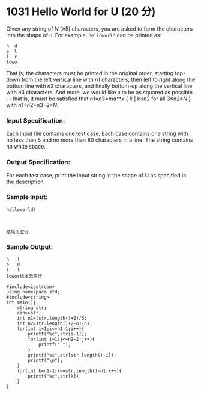 # 1031 Hello World for U (20 分)

Given any string of *N* (≥5) characters, you are asked to form the characters into the shape of `U`. For example, `helloworld` can be printed as:

```
h  d
e  l
l  r
lowo
```

That is, the characters must be printed in the original order, starting top-down from the left vertical line with *n*1 characters, then left to right along the bottom line with *n*2 characters, and finally bottom-up along the vertical line with *n*3 characters. And more, we would like `U` to be as squared as possible -- that is, it must be satisfied that *n*1=*n*3=*ma**x* { *k* | *k*≤*n*2 for all 3≤*n*2≤*N* } with *n*1+*n*2+*n*3−2=*N*.

### Input Specification:

Each input file contains one test case. Each case contains one string with no less than 5 and no more than 80 characters in a line. The string contains no white space.

### Output Specification:

For each test case, print the input string in the shape of U as specified in the description.

### Sample Input:

```in
helloworld!



结尾无空行
```

### Sample Output:

```out
h   !
e   d
l   l
lowor结尾无空行
```

```
#include<iostream>
using namespace std;
#include<string>
int main(){
    string str;
    cin>>str;
    int n1=(str.length()+2)/3;
    int n2=str.length()+2-n1-n1;
    for(int i=1;i<=n1-1;i++){
        printf("%c",str[i-1]);
        for(int j=1;j<=n2-2;j++){
            printf(" ");
        }
        printf("%c",str[str.length()-i]);
        printf("\n");
    }
    for(int k=n1-1;k<=str.length()-n1;k++){
        printf("%c",str[k]);
    }
}
```

